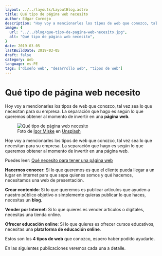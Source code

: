 ```yaml
---
layout: ../../layouts/LayoutBlog.astro
title: Qué tipo de página web necesito
author: Edgar Cornejo
description: "Hoy voy a mencionarles los tipos de web que conozco, tal vez sea lo que necesitan para su empresa. La separación que hago es según lo que queremos obtener al momento de invertir en una página web."
image: {
  url: "../../blog/que-tipo-de-pagina-web-necesito.jpg",
  alt: "Qué tipo de página web necesito",
}  
date: 2019-03-05
lastBuildDate: 2019-03-05
draft: false
category: Web
language: es-PE
tags: ["diseño web", "desarrollo web", "tipos de web"]
---
```


# Qué tipo de página web necesito

Hoy voy a mencionarles los tipos de web que conozco, tal vez sea lo que necesitan para su empresa. La separación que hago es según lo que queremos obtener al momento de invertir en una **página web**.

<figure>
  <img src="../../blog/que-tipo-de-pagina-web-necesito.jpg" alt="Qué tipo de página web necesito"/>
  <figcaption>Foto de <a href="https://unsplash.com/es/@igormiske?utm_content=creditCopyText&utm_medium=referral&utm_source=unsplash" target="_blank" title="Igor Miske">Igor Miske</a> en <a href="https://unsplash.com/es/fotos/macbook-pro-mostrando-un-plato-de-verduras-JVSgcV8_vb4?utm_content=creditCopyText&utm_medium=referral&utm_source=unsplash" target="_blank" title="Unsplash">Unsplash</a>
  </figcaption>
</figure>

Hoy voy a mencionarles los tipos de web que conozco, tal vez sea lo que necesitan para su empresa. La separación que hago es según lo que queremos obtener al momento de invertir en una página web.

Puedes leer: <a href="http://www.edgarcornejo.com/publicaciones/que-necesito-para-tener-una-pagina-web" title="Qué necesito para tener una página web" target="_blank">Qué necesito para tener una página web</a>

**Hacernos conocer**: Si lo que queremos es que el cliente pueda llegar a un lugar en Internet para que sepa quienes somos y qué hacemos, necesitamos una web de presentación.

**Crear contenido**: Si lo que queremos es publicar artículos que ayuden a nuestro público objetivo o simplemente quieras publicar lo que haces, necesitas un **blog**.

**Vender por Internet**: Si lo que quieres es vender artículos o digitales, necesitas una tienda online.

**Ofrecer educación online**: Si lo que quieres es ofrecer cursos educativos, necesitas una **plataforma de educación online**.

Estos son los **4 tipos de web** que conozco, espero haber podido ayudarte.

En las siguientes publicaciones veremos cada una a detalle.
